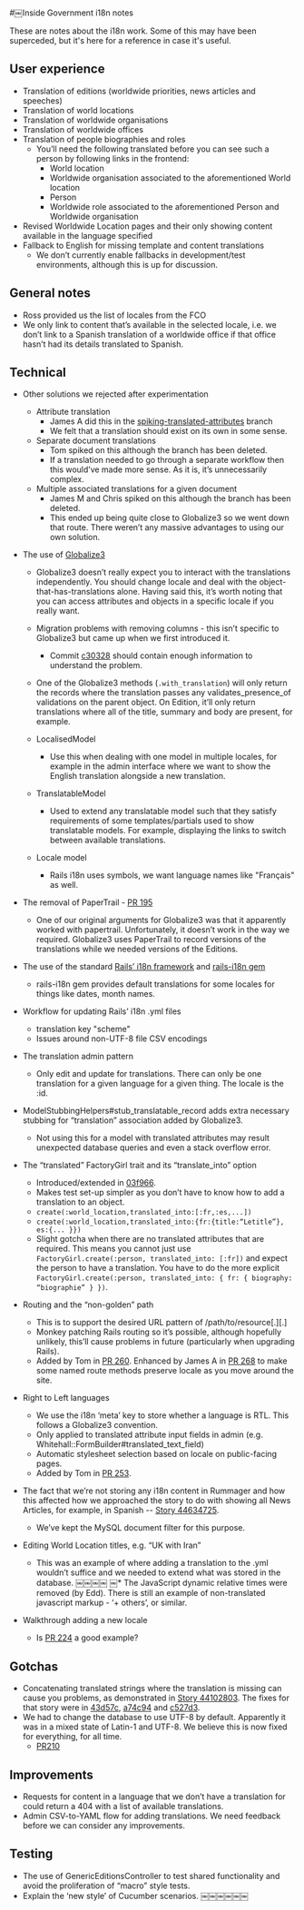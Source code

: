#￼Inside Government i18n notes

These are notes about the i18n work. Some of this may have been superceded, but it's here for a reference in case it's useful.

## User experience

* Translation of editions (worldwide priorities, news articles and speeches)
* Translation of world locations
* Translation of worldwide organisations
* Translation of worldwide offices
* Translation of people biographies and roles
    * You’ll need the following translated before you can see such a person
by following links in the frontend:
        * World location
        * Worldwide organisation associated to the aforementioned World
location
        * Person
        * Worldwide role associated to the aforementioned Person and Worldwide organisation
* Revised Worldwide Location pages and their only showing content available in the language specified
* Fallback to English for missing template and content translations
    * We don’t currently enable fallbacks in development/test environments,
although this is up for discussion.

## General notes
* Ross provided us the list of locales from the FCO
* We only link to content that’s available in the selected locale, i.e. we don’t link
to a Spanish translation of a worldwide office if that office hasn’t had its details translated to Spanish.

## Technical

* Other solutions we rejected after experimentation
    * Attribute translation
        * James A did this in the [spiking-translated-attributes](https://github.com/alphagov/whitehall/compare/master...spiking-translated-attributes) branch
        * We felt that a translation should exist on its own in some sense.
    * Separate document translations
        * Tom spiked on this although the branch has been deleted.
        * If a translation needed to go through a separate workflow then
this would’ve made more sense. As it is, it’s unnecessarily
complex.
    * Multiple associated translations for a given document
        * James M and Chris spiked on this although the branch has been deleted.
        * This ended up being quite close to Globalize3 so we went down that route. There weren’t any massive advantages to using our own solution.
* The use of [Globalize3](https://github.com/svenfuchs/globalize3)
    * Globalize3 doesn’t really expect you to interact with the translations
independently. You should change locale and deal with the object-that-has-translations alone. Having said this, it’s worth noting that you can access attributes and objects in a specific locale if you really want.
    * Migration problems with removing columns - this isn’t specific to Globalize3 but came up when we first introduced it.
        * Commit [c30328](https://github.com/alphagov/whitehall/commit/c303284420524fa28ed3dfd1eaae426051c86368) should contain enough information to understand the problem.
    * One of the Globalize3 methods (`.with_translation`) will only return the records where the translation passes any validates_presence_of validations on the parent object. On Edition, it’ll only return translations where all of the title, summary and body are present, for example.
    * LocalisedModel
        * Use this when dealing with one model in multiple locales, for example in the admin interface where we want to show the English translation alongside a new translation.

    * TranslatableModel
        * Used to extend any translatable model such that they satisfy requirements of some templates/partials used to show translatable models. For example, displaying the links to switch between available translations.
    * Locale model
        * Rails i18n uses symbols, we want language names like "Français"
as well.
* The removal of PaperTrail - [PR 195](https://github.com/alphagov/whitehall/pull/195)
    * One of our original arguments for Globalize3 was that it apparently worked with papertrail. Unfortunately, it doesn’t work in the way we required. Globalize3 uses PaperTrail to record versions of the translations while we needed versions of the Editions.
* The use of the standard [Rails’ i18n framework](http://guides.rubyonrails.org/i18n.html) and [rails-i18n gem](https://github.com/svenfuchs/rails-i18n)
    * rails-i18n gem provides default translations for some locales for things
like dates, month names.
* Workflow for updating Rails’ i18n <locale>.yml files
    * translation key "scheme"
    * Issues around non-UTF-8 file CSV encodings
* The translation admin pattern
    * Only edit and update for translations. There can only be one translation for a given language for a given thing. The locale is the :id.
* ModelStubbingHelpers#stub_translatable_record adds extra necessary stubbing for “translation” association added by Globalize3.
    * Not using this for a model with translated attributes may result unexpected database queries and even a stack overflow error.
* The “translated” FactoryGirl trait and its “translate_into” option
    * Introduced/extended in [03f966](https://github.com/alphagov/whitehall/commit/03f966565abf3cda1ed494c4f87b9c0828d9b8fc).
    * Makes test set-up simpler as you don’t have to know how to add a
translation to an object.
    * `create(:world_location,translated_into:[:fr,:es,...])`
    * `create(:world_location,translated_into:{fr:{title:“Letitle”}, es:{... }})`
    * Slight gotcha when there are no translated attributes that are required. This means you cannot just use `FactoryGirl.create(:person, translated_into: [:fr])` and expect the person to have a translation. You have to do the more explicit `FactoryGirl.create(:person, translated_into: { fr: { biography: “biographie” } })`.
* Routing and the “non-golden” path
    * This is to support the desired URL pattern of
/path/to/resource[.<locale>][.<format>]
    * Monkey patching Rails routing so it’s possible, although hopefully
unlikely, this’ll cause problems in future (particularly when upgrading
Rails).
    * Added by Tom in [PR 260](https://github.com/alphagov/whitehall/pull/260). Enhanced by James A in [PR 268](https://github.com/alphagov/whitehall/pull/268) to make some
named route methods preserve locale as you move around the site.
* Right to Left languages
    * We use the i18n ‘meta’ key to store whether a language is RTL. This follows a Globalize3 convention.
    * Only applied to translated attribute input fields in admin (e.g. Whitehall::FormBuilder#translated_text_field)
    * Automatic stylesheet selection based on locale on public-facing pages.
    * Added by Tom in [PR 253](https://github.com/alphagov/whitehall/pull/253).
* The fact that we’re not storing any i18n content in Rummager and how this
affected how we approached the story to do with showing all News Articles, for example, in Spanish -- [Story 44634725](https://www.pivotaltracker.com/projects/367813#!/stories/44634725).
    * We’ve kept the MySQL document filter for this purpose.

* Editing World Location titles, e.g. “UK with Iran”
    * This was an example of where adding a translation to the <locale>.yml wouldn’t suffice and we needed to extend what was stored in the database.
￼￼￼￼
￼* The JavaScript dynamic relative times were removed (by Edd). There is still an example of non-translated javascript markup - ‘+ others’, or similar.
* Walkthrough adding a new locale
    * Is [PR 224](https://github.com/alphagov/whitehall/pull/224) a good example?

## Gotchas

* Concatenating translated strings where the translation is missing can cause you problems, as demonstrated in [Story 44102803](https://www.pivotaltracker.com/projects/367813#!/stories/44102803). The fixes for that story were in [43d57c](https://github.com/alphagov/whitehall/commit/43d57c), [a74c94](https://github.com/alphagov/whitehall/commit/a74c94) and [c527d3](https://github.com/alphagov/whitehall/commit/c527d3).
* We had to change the database to use UTF-8 by default. Apparently it was in a mixed state of Latin-1 and UTF-8. We believe this is now fixed for everything, for all time.
    * [PR210](https://github.com/alphagov/whitehall/pull/210)

## Improvements
* Requests for content in a language that we don’t have a translation for could return a 404 with a list of available translations.
* Admin CSV-to-YAML flow for adding translations. We need feedback before we can consider any improvements.

## Testing
* The use of GenericEditionsController to test shared functionality and avoid the proliferation of “macro” style tests.
* Explain the ‘new style’ of Cucumber scenarios.
￼￼￼￼￼￼
